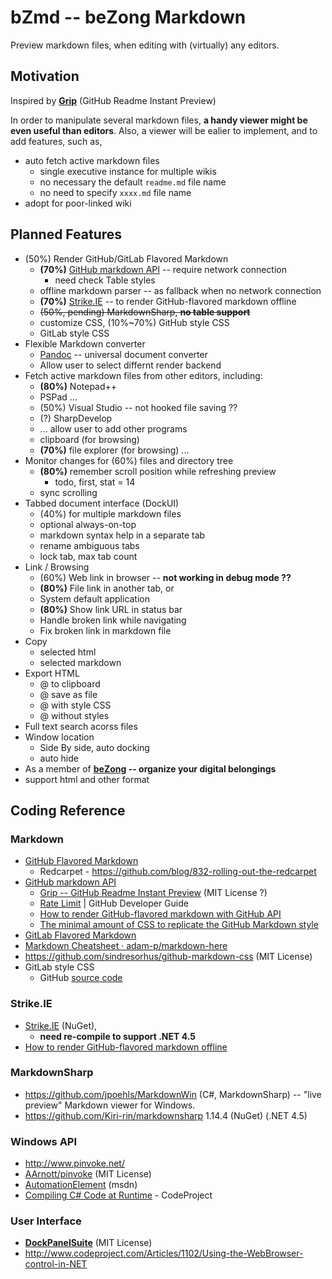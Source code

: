 # bZmd -- beZong Markdown

Preview markdown files, when editing with (virtually) any editors.

## Motivation

Inspired by [**Grip**](https://github.com/joeyespo/grip) (GitHub Readme Instant Preview)

In order to manipulate several markdown files, **a handy viewer might be even useful than editors**. 
Also, a viewer will be ealier to implement, and to add features, such as,

* auto fetch active markdown files
	* single executive instance for multiple wikis
	* no necessary the default `readme.md` file name
	* no need to specify `xxxx.md` file name
* adopt for poor-linked wiki

## Planned Features

* (50%) Render GitHub/GitLab Flavored Markdown
	* **(70%)** [GitHub markdown API](http://developer.github.com/v3/markdown) -- require network connection
		* need check Table styles
	* offline markdown parser -- as fallback when no network connection
	* **(70%)** [Strike.IE](https://github.com/SimonCropp/Strike) -- to render GitHub-flavored markdown offline
	* ~~(50%, pending) MarkdownSharp, **no table support**~~
	* customize CSS, (10%~70%) GitHub style CSS
	* GitLab style CSS
* Flexible Markdown converter
	* [Pandoc](http://pandoc.org) -- universal document converter
	* Allow user to select differnt render backend
* Fetch active markdown files from other editors, including:
	* **(80%)** Notepad++
	* PSPad ...
	* (50%) Visual Studio -- not hooked file saving ??
	* (?) SharpDevelop
	* ... allow user to add other programs
	* clipboard (for browsing)
	* **(70%)** file explorer (for browsing) ...
* Monitor changes for (60%) files and directory tree
	* **(80%)** remember scroll position while refreshing preview
		* todo, first, stat = 14
	* sync scrolling
* Tabbed document interface (DockUI) 
	* (40%) for multiple markdown files
	* optional always-on-top
	* markdown syntax help in a separate tab
	* rename ambiguous tabs
	* lock tab, max tab count
* Link / Browsing
	* (60%) Web link in browser -- **not working in debug mode ??**
	* **(80%)** File link in another tab, or
	* System default application
	* **(80%)** Show link URL in status bar
	* Handle broken link while navigating
	* Fix broken link in markdown file
* Copy
	* selected html
	* selected markdown
* Export HTML
	* @ to clipboard
	* @ save as file
	* @ with style CSS
	* @ without styles
* Full text search acorss files
* Window location
	* Side By side, auto docking
	* auto hide
* As a member of **[beZong](https://github.com/beZong/beZong) -- organize your digital belongings**
* support html and other format
 
## Coding Reference
### Markdown
* [GitHub Flavored Markdown](https://help.github.com/articles/github-flavored-markdown/)
	* Redcarpet - https://github.com/blog/832-rolling-out-the-redcarpet
* [GitHub markdown API](http://developer.github.com/v3/markdown)
	* [Grip -- GitHub Readme Instant Preview](https://github.com/joeyespo/grip) (MIT License ?)
	* [Rate Limit](https://developer.github.com/v3/rate_limit/) | GitHub Developer Guide
	* [How to render GitHub-flavored markdown with GitHub API](http://codeblog.vurdalakov.net/2014/11/cs-how-to-render-github-flavored-markdown-with-github-api.html)
	* [The minimal amount of CSS to replicate the GitHub Markdown style](http://codeblog.vurdalakov.net/2014/11/minimal-amount-of-css-to-replicate-github-markdown-style.html)
* [GitLab Flavored Markdown](https://gitlab.com/gitlab-org/gitlab-ce/blob/master/doc/markdown/markdown.md)
* [Markdown Cheatsheet · adam-p/markdown-here](https://github.com/adam-p/markdown-here/wiki/Markdown-Cheatsheet)
* https://github.com/sindresorhus/github-markdown-css (MIT License)
* GitLab style CSS
	* GitHub [source code](https://github.com/gitlabhq/gitlabhq/search?l=scss&amp;q=wiki&amp;type=Code&amp;utf8=%E2%9C%93)

### Strike.IE
* [Strike.IE](https://github.com/SimonCropp/Strike) (NuGet), 
	* **need re-compile to support .NET 4.5**
* [How to render GitHub-flavored markdown offline](http://codeblog.vurdalakov.net/2014/11/cs-how-to-render-github-flavored-markdown-offline.html)

### MarkdownSharp
* https://github.com/jpoehls/MarkdownWin (C#, MarkdownSharp) -- "live preview" Markdown viewer for Windows.
* https://github.com/Kiri-rin/markdownsharp 1.14.4 (NuGet) (.NET 4.5)

### Windows API
* http://www.pinvoke.net/
* [AArnott/pinvoke](https://github.com/AArnott/pinvoke) (MIT License)
* [AutomationElement](http://tinyurl.com/jk22gz8) (msdn)
* [Compiling C# Code at Runtime](http://www.codeproject.com/Tips/715891/Compiling-Csharp-Code-at-Runtime) - CodeProject

### User Interface
* [**DockPanelSuite**](https://github.com/dockpanelsuite/dockpanelsuite) (MIT License)
* http://www.codeproject.com/Articles/1102/Using-the-WebBrowser-control-in-NET


